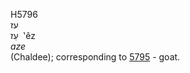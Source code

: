 <body>
  <p>H5796<br>  עז  <br> עֵז  ‎  ‛êz  <br><i>aze </i><br>(Chaldee); corresponding to <a href="h5795.htm">5795</a>  - goat.<br></p>
 </body>